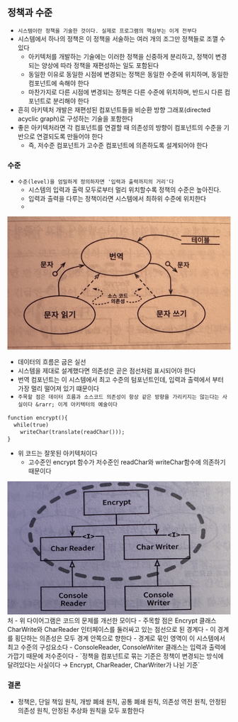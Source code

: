 ## 정책과 수준

- `시스템이란 정책을 기술한 것이다. 실제로 프로그램의 핵심부는 이게 전부다`
- 시스템에서 하나의 정책은 이 정책을 서술하는 여러 개의 조그만 정책들로 조깰 수 있다
    - 아키텍처를 개발하는 기술에는 이러한 정책을 신중하게 분리하고, 정책이 변경되는 양상에 따라 정책을 재편성하는 일도 포함된다
    - 동일한 이유로 동일한 시점에 변경되는 정책은 동일한 수준에 위치하며, 동일한 컴포넌트에 속해야 한다
    - 마찬가지로 다른 시점에 변경되는 정책은 다른 수준에 위치하며, 반드시 다른 컴포넌트로 분리해야 한다
- 흔히 아키텍처 개발은 재편성된 컴포넌트들을 비순환 방향 그래포(directed acyclic graph)로 구성하는 기술을 포함한다
- 좋은 아키텍처라면 각 컴포넌트를 연결할 때 의존성의 방향이 컴포넌트의 수준을 기반으로 연결되도록 만들어야 한다
    - 즉, 저수준 컴포넌트가 고수준 컴포넌트에 의존하도록 설계되어야 한다

### 수준

- `수준(level)을 엄밀하게 정의하자면 '입력과 출력까지의 거리'다`
    - 시스템의 입력과 출력 모두로부터 멀리 위치할수록 정책의 수준은 높아진다.
    - 입력과 출력을 다루는 정책이라면 시스템에서 최하위 수준에 위치한다
    -

<img src = "./IMG_5438.jpg" width = "600" height = "300">

- 데이터의 흐름은 굽은 실선
- 시스템을 제대로 설계했다면 의존성은 곧은 점선처럼 표시되어야 한다
- 번역 컴포넌트는 이 시스템에서 최고 수준의 텀포넌트인데, 입력과 출력에서 부터 가장 멀리 떨어져 있기 떄문이다
- `주목할 점은 데이터 흐름과 소스코드 의존성이 항상 같은 방향을 가리키지는 않는다는 사실이다 &rarr; 이게 아키텍터의 예술이다`

```
function encrypt(){
  while(true)
    writeChar(translate(readChar()));
}
```

- 위 코드는 잘못된 아키텍처이다
    - 고수준인 encrypt 함수가 저수준인 readChar와 writeChar함수에 의존하기 때문이다

<img src = "./IMG_5439.jpg" width = "600" height = "300">
처
- 위 다이어그램은 코드의 문제를 개선한 모이다
- 주목할 점은 Encrypt 클래스 CharWrite와 CharReader 인터페이스를 둘러싸고 있는 점선으로 된 경계다
    - 이 경계를 횡단하는 의존성은 모두 경계 안쪽으로 향한다
    - 경계로 묶인 영역이 이 시스템에서 최고 수준의 구성요소다 
    - ConsoleReader, ConsoleWriter 클래스는 입력과 출력에 가깝기 때문에 저수준이다
- `정책을 컴포넌트로 묶는 기준은 정책이 변경되는 방식에 달려있다는 사실이다 &rarr; Encrypt, CharReader, CharWriter가 나뉜 기준`


### 결론
- 정책은, 단일 책임 원칙, 개방 폐쇄 원칙, 공통 폐쇄 원칙, 의존성 역전 원칙, 안정된 의존성 원칙, 안정된 추상화 원칙을 모두 포함한다